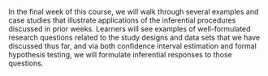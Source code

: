 In the final week of this course, we will walk through several examples and case studies that illustrate applications of the inferential procedures discussed in prior weeks. Learners will see examples of well-formulated research questions related to the study designs and data sets that we have discussed thus far, and via both confidence interval estimation and formal hypothesis testing, we will formulate inferential responses to those questions.
